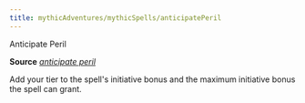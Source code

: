 ```yaml
---
title: mythicAdventures/mythicSpells/anticipatePeril
---
```

Anticipate Peril

**Source** [_anticipate peril_](ultimateMagic/spells/anticipatePeril#_anticipate-peril)

Add your tier to the spell's initiative bonus and the maximum initiative bonus the spell can grant.

